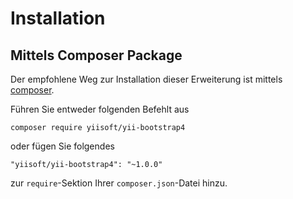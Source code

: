 Installation
============

## Mittels Composer Package

Der empfohlene Weg zur Installation dieser Erweiterung ist mittels [composer](https://getcomposer.org/download/).

Führen Sie entweder folgenden Befehlt aus

```
composer require yiisoft/yii-bootstrap4
```

oder fügen Sie folgendes

```
"yiisoft/yii-bootstrap4": "~1.0.0"
```

zur `require`-Sektion Ihrer `composer.json`-Datei hinzu.
